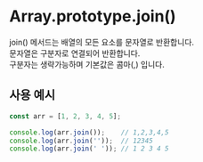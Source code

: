 # Array.prototype.join()

join() 메서드는 배열의 모든 요소를 문자열로 반환합니다.<br />
문자열은 구분자로 연결되어 반환합니다.<br />
구분자는 생략가능하며 기본값은 콤마(,) 입니다.

## 사용 예시
```javascript
const arr = [1, 2, 3, 4, 5];

console.log(arr.join());    // 1,2,3,4,5
console.log(arr.join(''));  // 12345
console.log(arr.join(' ')); // 1 2 3 4 5
```
